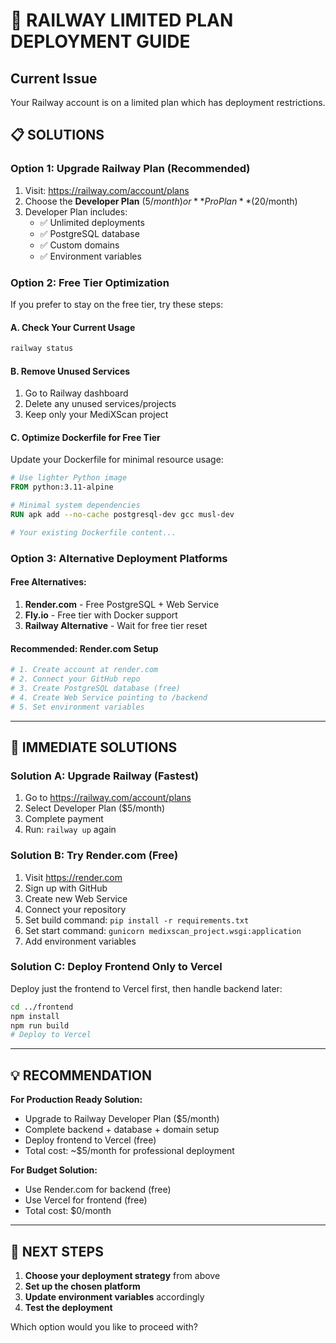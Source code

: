 # 🚨 RAILWAY LIMITED PLAN DEPLOYMENT GUIDE

## Current Issue
Your Railway account is on a limited plan which has deployment restrictions.

## 📋 SOLUTIONS

### Option 1: Upgrade Railway Plan (Recommended)
1. Visit: https://railway.com/account/plans
2. Choose the **Developer Plan** ($5/month) or **Pro Plan** ($20/month)
3. Developer Plan includes:
   - ✅ Unlimited deployments
   - ✅ PostgreSQL database
   - ✅ Custom domains
   - ✅ Environment variables

### Option 2: Free Tier Optimization
If you prefer to stay on the free tier, try these steps:

#### A. Check Your Current Usage
```bash
railway status
```

#### B. Remove Unused Services
1. Go to Railway dashboard
2. Delete any unused services/projects
3. Keep only your MediXScan project

#### C. Optimize Dockerfile for Free Tier
Update your Dockerfile for minimal resource usage:

```dockerfile
# Use lighter Python image
FROM python:3.11-alpine

# Minimal system dependencies
RUN apk add --no-cache postgresql-dev gcc musl-dev

# Your existing Dockerfile content...
```

### Option 3: Alternative Deployment Platforms

#### Free Alternatives:
1. **Render.com** - Free PostgreSQL + Web Service
2. **Fly.io** - Free tier with Docker support
3. **Railway Alternative** - Wait for free tier reset

#### Recommended: Render.com Setup
```bash
# 1. Create account at render.com
# 2. Connect your GitHub repo
# 3. Create PostgreSQL database (free)
# 4. Create Web Service pointing to /backend
# 5. Set environment variables
```

---

## 🎯 IMMEDIATE SOLUTIONS

### Solution A: Upgrade Railway (Fastest)
1. Go to https://railway.com/account/plans
2. Select Developer Plan ($5/month)
3. Complete payment
4. Run: `railway up` again

### Solution B: Try Render.com (Free)
1. Visit https://render.com
2. Sign up with GitHub
3. Create new Web Service
4. Connect your repository
5. Set build command: `pip install -r requirements.txt`
6. Set start command: `gunicorn medixscan_project.wsgi:application`
7. Add environment variables

### Solution C: Deploy Frontend Only to Vercel
Deploy just the frontend to Vercel first, then handle backend later:

```bash
cd ../frontend
npm install
npm run build
# Deploy to Vercel
```

---

## 💡 RECOMMENDATION

**For Production Ready Solution:**
- Upgrade to Railway Developer Plan ($5/month)
- Complete backend + database + domain setup
- Deploy frontend to Vercel (free)
- Total cost: ~$5/month for professional deployment

**For Budget Solution:**
- Use Render.com for backend (free)
- Use Vercel for frontend (free)
- Total cost: $0/month

---

## 🚀 NEXT STEPS

1. **Choose your deployment strategy** from above
2. **Set up the chosen platform**
3. **Update environment variables** accordingly
4. **Test the deployment**

Which option would you like to proceed with?